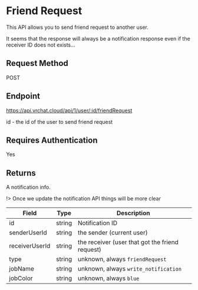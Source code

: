 # Friend Request

This API allows you to send friend request to another user.

It seems that the response will always be a notification response even if the receiver ID does not exists...

## Request Method 
POST

## Endpoint
https://api.vrchat.cloud/api/1/user/:id/friendRequest

id - the id of the user to send friend request

## Requires Authentication
Yes

## Returns

A notification info.

!> Once we update the notification API things will be more clear

Field | Type | Description
------|------|------------
id | string | Notification ID
senderUserId | string | the sender (current user)
receiverUserId | string | the receiver (user that got the friend request)
type | string | unknown, always `friendRequest`
jobName | string | unknown, always `write_notification`
jobColor | string | unknown, always `blue` 
